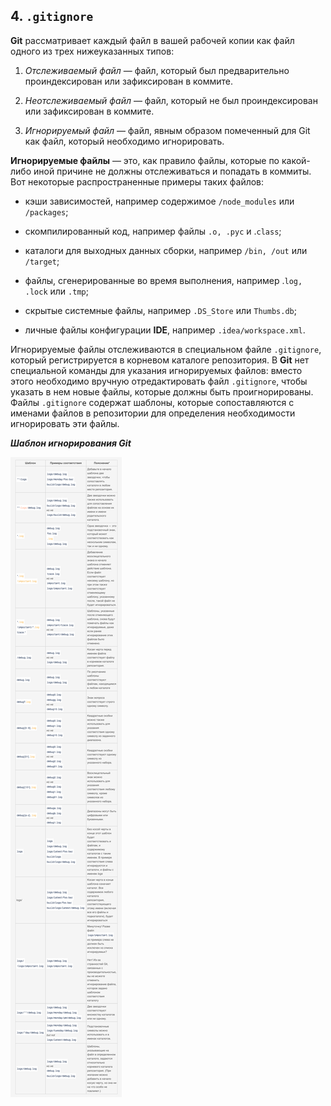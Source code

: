 ## 4. ```.gitignore```

**Git** рассматривает каждый файл в вашей рабочей копии как файл одного из трех нижеуказанных типов:

1. *Отслеживаемый файл* — файл, который был предварительно проиндексирован или зафиксирован в коммите.

2. *Неотслеживаемый файл* — файл, который не был проиндексирован или зафиксирован в коммите.

3. *Игнорируемый файл* — файл, явным образом помеченный для Git как файл, который необходимо игнорировать.

**Игнорируемые файлы** — это, как правило файлы, которые по какой-либо иной причине не должны отслеживаться и попадать в коммиты. Вот некоторые распространенные примеры таких файлов:

* кэши зависимостей, например содержимое ```/node_modules``` или ```/packages```;
* скомпилированный код, например файлы ```.o, .pyc``` и .```class```;

* каталоги для выходных данных сборки, например ```/bin, /out``` или ```/target```;

* файлы, сгенерированные во время выполнения, например .```log, .lock``` или ```.tmp```;

* скрытые системные файлы, например ```.DS_Store``` или ```Thumbs.db```;

* личные файлы конфигурации **IDE**, например ```.idea/workspace.xml```.

Игнорируемые файлы отслеживаются в специальном файле ```.gitignore```, который регистрируется в корневом каталоге репозитория. В **Git** нет специальной команды для указания игнорируемых файлов: вместо этого необходимо вручную отредактировать файл ```.gitignore```, чтобы указать в нем новые файлы, которые должны быть проигнорированы. Файлы ```.gitignore``` содержат шаблоны, которые сопоставляются с именами файлов в репозитории для определения необходимости игнорировать эти файлы.

***Шаблон игнорирования Git***

![Шаблон игнорирования](./%D0%A1%D0%BD%D0%B8%D0%BC%D0%BE%D0%BA%20%D1%8D%D0%BA%D1%80%D0%B0%D0%BD%D0%B0%202023%E2%80%9402%E2%80%9406%20%D0%B2%2020.43.03.png)
